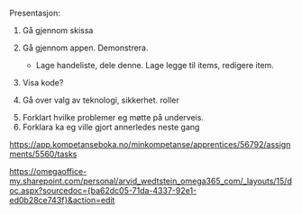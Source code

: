Presentasjon:
1. Gå gjennom skissa

2. Gå gjennom appen. Demonstrera.
	- Lage handeliste, dele denne. Lage legge til items, redigere item.

3. Visa kode?
4. Gå over valg av teknologi, sikkerhet. roller

<!-- Egenvurdering -->
5. Forklart hvilke problemer eg møtte på underveis.
6. Forklara ka eg ville gjort annerledes neste gang

https://app.kompetanseboka.no/minkompetanse/apprentices/56792/assignments/5560/tasks


https://omegaoffice-my.sharepoint.com/personal/arvid_wedtstein_omega365_com/_layouts/15/doc.aspx?sourcedoc={ba62dc05-71da-4337-92e1-ed0b28ce743f}&action=edit
